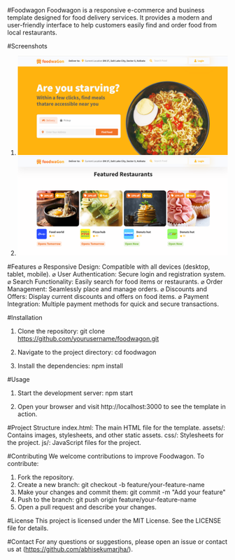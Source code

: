 #Foodwagon
Foodwagon is a responsive e-commerce and business template designed for food delivery services. It provides a modern and user-friendly interface to help customers easily find and order food from local restaurants.

#Screenshots
1. <img src="./public/home.png" alt="main-page" width="auto"/>
2. <img src="./public/explore.png" alt="main-page" width="auto"/>

#Features
⌀ Responsive Design: Compatible with all devices (desktop, tablet, mobile).
⌀ User Authentication: Secure login and registration system.
⌀ Search Functionality: Easily search for food items or restaurants.
⌀ Order Management: Seamlessly place and manage orders.
⌀ Discounts and Offers: Display current discounts and offers on food items.
⌀ Payment Integration: Multiple payment methods for quick and secure transactions.

#Installation
1. Clone the repository:
git clone https://github.com/yourusername/foodwagon.git

2. Navigate to the project directory:
cd foodwagon

3. Install the dependencies:
npm install

#Usage
1. Start the development server:
npm start

2. Open your browser and visit http://localhost:3000 to see the template in action.

#Project Structure
index.html: The main HTML file for the template.
assets/: Contains images, stylesheets, and other static assets.
css/: Stylesheets for the project.
js/: JavaScript files for the project.

#Contributing
We welcome contributions to improve Foodwagon. To contribute:

1. Fork the repository.
2. Create a new branch:
    git checkout -b feature/your-feature-name
3. Make your changes and commit them:
    git commit -m "Add your feature"
4. Push to the branch:
    git push origin feature/your-feature-name
5. Open a pull request and describe your changes.

#License
This project is licensed under the MIT License. See the LICENSE file for details.

#Contact
For any questions or suggestions, please open an issue or contact us at (https://github.com/abhisekumarjha/).
